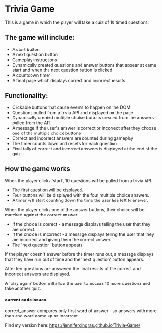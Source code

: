 # Trivia Game

This is a game in which the player will take a quiz of 10 timed questions.

## The game will include:

* A start button
* A next question button
* Gameplay instructions
* Dynamically created questions and answer buttons that appear at game start and when the next question button is clicked
* A countdown timer
* A final page which displays correct and incorrect results

## Functionality:

* Clickable buttons that cause events to happen on the DOM
* Questions pulled from a trivia API and displayed on the page
* Dynamically created multiple choice buttons created from the answers pulled from the API
* A message if the user's answer is correct or incorrect after they choose one of the multiple choice buttons
* Correct and incorrect answers are counted during gameplay
* The timer counts down and resets for each question
* Final tally of correct and incorrect answers is displayed at the end of the quiz

## How the game works

When the player clicks 'start', 10 questions will be pulled from a trivia API. 
* The first question will be displayed.
* Four buttons will be displayed with the four multiple choice answers.
* A timer will start counting down the time the user has left to answer.

When the player clicks one of the answer buttons, their choice will be matched against the correct answer.
* If the choice is correct - a message displays telling the user that they are correct.
* If the choice is incorrect - a message displays telling the user that they are incorrect and giving them the correct answer.
* The 'next question' button appears

If the player doesn't answer before the timer runs out, a message displays that they have run out of time and the 'next question' button appears.

After ten questions are answered the final results of the correct and incorrect answers are displayed.

A 'play again' button will allow the user to access 10 more questions and take another quiz.

#### current code issues

correct_answer compares only first word of answer - so answers with more than one word come up as incorrect


Find my version here:
https://jennifergingras.github.io/Trivia-Game/
